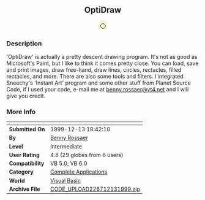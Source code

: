 ﻿<div align="center">

## OptiDraw

<img src="cirkel.jpg">
</div>

### Description

'OptiDraw' is actually a pretty descent drawing program. It's not as good as Microsoft's Paint, but I like to think it comes pretty close. You can load, save and print images, draw free-hand, draw lines, circles, rectacles, filled rectacles, and more. There are also some tools and filters. I integrated Sneechy's 'Instant Art' program and some other stuff from Planet Source Code, if I used your code, e-mail me at benny.rossaer@vt4.net and I will give you credit.
 
### More Info
 


<span>             |<span>
---                |---
**Submitted On**   |1999-12-13 18:42:10
**By**             |[Benny Rossaer](https://github.com/Planet-Source-Code/PSCIndex/blob/master/ByAuthor/benny-rossaer.md)
**Level**          |Intermediate
**User Rating**    |4.8 (29 globes from 6 users)
**Compatibility**  |VB 5\.0, VB 6\.0
**Category**       |[Complete Applications](https://github.com/Planet-Source-Code/PSCIndex/blob/master/ByCategory/complete-applications__1-27.md)
**World**          |[Visual Basic](https://github.com/Planet-Source-Code/PSCIndex/blob/master/ByWorld/visual-basic.md)
**Archive File**   |[CODE\_UPLOAD226712131999\.zip](https://github.com/Planet-Source-Code/benny-rossaer-optidraw__1-4888/archive/master.zip)








